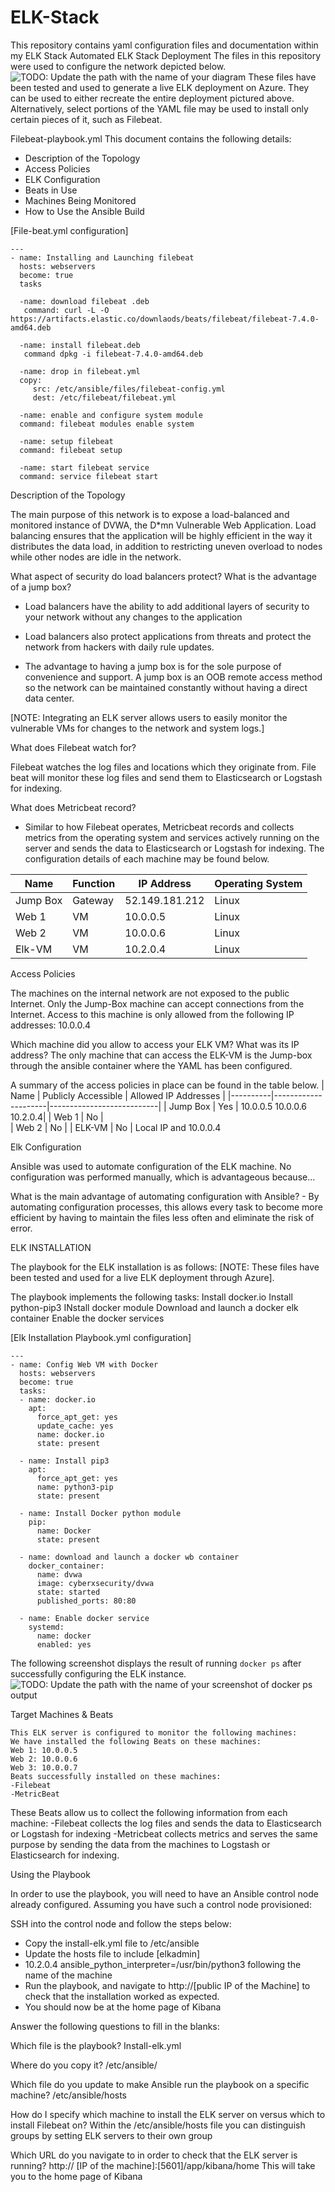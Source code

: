 # ELK-Stack
This repository contains yaml configuration files and documentation within my ELK Stack
 Automated ELK Stack Deployment
The files in this repository were used to configure the network depicted below.
![TODO: Update the path with the name of your diagram](Images/diagram_filename.png)
These files have been tested and used to generate a live ELK deployment on Azure. They can be used to either recreate the entire deployment pictured above. Alternatively, select portions of the YAML file may be used to install only certain pieces of it, such as Filebeat.

Filebeat-playbook.yml
This document contains the following details:
- Description of the Topology
- Access Policies
- ELK Configuration
 - Beats in Use
 - Machines Being Monitored
- How to Use the Ansible Build

[File-beat.yml configuration]
```
---
- name: Installing and Launching filebeat
  hosts: webservers
  become: true
  tasks
  
  -name: download filebeat .deb
   command: curl -L -O https://artifacts.elastic.co/downlaods/beats/filebeat/filebeat-7.4.0-amd64.deb
  
  -name: install filebeat.deb
   command dpkg -i filebeat-7.4.0-amd64.deb
  
  -name: drop in filebeat.yml 
  copy: 
     src: /etc/ansible/files/filebeat-config.yml
     dest: /etc/filebeat/filebeat.yml
     
  -name: enable and configure system module
  command: filebeat modules enable system
  
  -name: setup filebeat
  command: filebeat setup
  
  -name: start filebeat service
  command: service filebeat start
```

Description of the Topology

The main purpose of this network is to expose a load-balanced and monitored instance of DVWA, the D*mn Vulnerable Web Application.
Load balancing ensures that the application will be highly efficient in the way it distributes the data load, in addition to restricting uneven overload to nodes while other nodes are idle in the network.

What aspect of security do load balancers protect? What is the advantage of a jump box?

   - Load balancers have the ability to add additional layers of security to your network without any changes to the application 

   - Load balancers also protect applications from threats and protect the network from hackers with daily rule updates.

   -  The advantage to having a jump box is for the sole purpose of convenience and support. A jump box is an OOB remote access method so the network can be maintained constantly without having a direct data center. 

[NOTE: Integrating an ELK server allows users to easily monitor the vulnerable VMs for changes to the network and system logs.]

What does Filebeat watch for? 

Filebeat watches the log files and locations which they originate from. File beat will monitor these log files and send them to Elasticsearch or Logstash for indexing.

What does Metricbeat record?
  - Similar to how Filebeat operates, Metricbeat records and collects metrics from the operating system and services actively running on the server and sends the data to Elasticsearch or Logstash for indexing. 
The configuration details of each machine may be found below.

| Name     | Function | IP Address       | Operating System |
|----------|----------|------------------|------------------|
| Jump Box | Gateway  | 52.149.181.212   | Linux           |
| Web 1    |  VM      | 10.0.0.5         | Linux	         |
| Web 2    |  VM      | 10.0.0.6         | Linux           |
| Elk-VM   |  VM      | 10.2.0.4         | Linux           |

Access Policies

The machines on the internal network are not exposed to the public Internet.
Only the Jump-Box  machine can accept connections from the Internet. 
Access to this machine is only allowed from the following IP addresses: 10.0.0.4

Which machine did you allow to access your ELK VM? What was its IP address? 
The only machine that can access the ELK-VM is the Jump-box through the ansible container where the YAML has been configured.
 
A summary of the access policies in place can be found in the table below.
| Name     | Publicly Accessible | Allowed IP Addresses      |
|----------|---------------------|---------------------------|
| Jump Box | Yes                 | 10.0.0.5 10.0.0.6 10.2.0.4|
| Web 1    | No                  |                      
| Web 2    | No                  |
| ELK-VM   | No                  | Local IP and 10.0.0.4                      




Elk Configuration

Ansible was used to automate configuration of the ELK machine. No configuration was performed manually, which is advantageous because…

What is the main advantage of automating configuration with Ansible?        - By automating configuration processes, this allows every task to become more efficient by having to maintain the files less often and eliminate the risk of error.
 
ELK INSTALLATION

The playbook for the ELK installation is as follows: [NOTE: These files have been tested and used for a live ELK deployment through Azure].

The playbook implements the following tasks:
Install docker.io
Install python-pip3
INstall docker module 
Download and launch a docker elk container
Enable the docker services

[Elk Installation Playbook.yml configuration]
```
---
- name: Config Web VM with Docker
  hosts: webservers
  become: true
  tasks: 
  - name: docker.io
    apt: 
      force_apt_get: yes
      update_cache: yes
      name: docker.io
      state: present
      
  - name: Install pip3
    apt: 
      force_apt_get: yes
      name: python3-pip
      state: present
      
  - name: Install Docker python module
    pip: 
      name: Docker
      state: present
      
  - name: download and launch a docker wb container 
    docker_container: 
      name: dvwa
      image: cyberxsecurity/dvwa
      state: started
      published_ports: 80:80
      
  - name: Enable docker service
    systemd: 
      name: docker
      enabled: yes
```


The following screenshot displays the result of running `docker ps` after successfully configuring the ELK instance.
![TODO: Update the path with the name of your screenshot of docker ps output](Images/docker_ps_output.png)

Target Machines & Beats
```
This ELK server is configured to monitor the following machines:
We have installed the following Beats on these machines:
Web 1: 10.0.0.5
Web 2: 10.0.0.6
Web 3: 10.0.0.7
Beats successfully installed on these machines: 
-Filebeat
-MetricBeat  
```
These Beats allow us to collect the following information from each machine: 
-Filebeat collects the log files and sends the data to Elasticsearch or Logstash for indexing
-Metricbeat collects metrics and serves the same purpose by sending the data from the machines to Logstash or Elasticsearch for indexing. 

Using the Playbook

In order to use the playbook, you will need to have an Ansible control node already configured. Assuming you have such a control node provisioned:

SSH into the control node and follow the steps below:
   - Copy the install-elk.yml file to /etc/ansible
   - Update the hosts file to include [elkadmin]
   - 10.2.0.4 ansible_python_interpreter=/usr/bin/python3 following  the name of the machine
   - Run the playbook, and navigate to http://[public IP of the Machine] to check that the installation worked as expected.
   - You should now be at the home page of Kibana



 Answer the following questions to fill in the blanks:

Which file is the playbook?
Install-elk.yml

Where do you copy it?
/etc/ansible/ 

Which file do you update to make Ansible run the playbook on a specific machine? 
/etc/ansible/hosts

How do I specify which machine to install the ELK server on versus which to install Filebeat on?
Within the /etc/ansible/hosts file you can distinguish groups by setting ELK servers to their own group

Which URL do you navigate to in order to check that the ELK server is running?
http:// [IP of the machine]:[5601]/app/kibana/home
This will take you to the home page of Kibana
